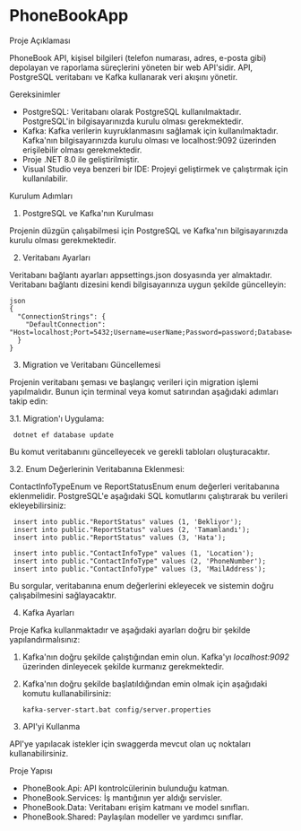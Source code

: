 # PhoneBookApp

Proje Açıklaması

PhoneBook API, kişisel bilgileri (telefon numarası, adres, e-posta gibi) depolayan ve raporlama süreçlerini yöneten bir web API'sidir. API, PostgreSQL veritabanı ve Kafka kullanarak veri akışını yönetir.

Gereksinimler

- PostgreSQL: Veritabanı olarak PostgreSQL kullanılmaktadır. PostgreSQL'in bilgisayarınızda kurulu olması gerekmektedir.
- Kafka: Kafka verilerin kuyruklanmasını sağlamak için kullanılmaktadır. Kafka'nın bilgisayarınızda kurulu olması ve localhost:9092 üzerinden erişilebilir olması gerekmektedir.
- Proje .NET 8.0 ile geliştirilmiştir.
- Visual Studio veya benzeri bir IDE: Projeyi geliştirmek ve çalıştırmak için kullanılabilir.

Kurulum Adımları

1. PostgreSQL ve Kafka'nın Kurulması

Projenin düzgün çalışabilmesi için PostgreSQL ve Kafka'nın bilgisayarınızda kurulu olması gerekmektedir. 

2. Veritabanı Ayarları

Veritabanı bağlantı ayarları appsettings.json dosyasında yer almaktadır. Veritabanı bağlantı dizesini kendi bilgisayarınıza uygun şekilde güncelleyin:

    json
    {
      "ConnectionStrings": {
        "DefaultConnection": "Host=localhost;Port=5432;Username=userName;Password=password;Database=PhoneBook;"
      }
    }

3. Migration ve Veritabanı Güncellemesi

Projenin veritabanı şeması ve başlangıç verileri için migration işlemi yapılmalıdır. Bunun için terminal veya komut satırından aşağıdaki adımları takip edin:

  3.1. Migration'ı Uygulama:
   
     dotnet ef database update
   
  Bu komut veritabanını güncelleyecek ve gerekli tabloları oluşturacaktır.

  3.2. Enum Değerlerinin Veritabanına Eklenmesi:

  ContactInfoTypeEnum ve ReportStatusEnum enum değerleri veritabanına eklenmelidir. PostgreSQL'e aşağıdaki SQL komutlarını çalıştırarak bu verileri ekleyebilirsiniz:

     insert into public."ReportStatus" values (1, 'Bekliyor');
     insert into public."ReportStatus" values (2, 'Tamamlandı');
     insert into public."ReportStatus" values (3, 'Hata');
  
     insert into public."ContactInfoType" values (1, 'Location');
     insert into public."ContactInfoType" values (2, 'PhoneNumber');
     insert into public."ContactInfoType" values (3, 'MailAddress');
   
  Bu sorgular, veritabanına enum değerlerini ekleyecek ve sistemin doğru çalışabilmesini sağlayacaktır.

4. Kafka Ayarları

Proje Kafka kullanmaktadır ve aşağıdaki ayarları doğru bir şekilde yapılandırmalısınız:

1. Kafka'nın doğru şekilde çalıştığından emin olun. Kafka'yı *localhost:9092* üzerinden dinleyecek şekilde kurmanız gerekmektedir.
2. Kafka'nın doğru şekilde başlatıldığından emin olmak için aşağıdaki komutu kullanabilirsiniz:

       kafka-server-start.bat config/server.properties

5. API'yi Kullanma

API'ye yapılacak istekler için swaggerda mevcut olan uç noktaları kullanabilirsiniz.

Proje Yapısı

- PhoneBook.Api: API kontrolcülerinin bulunduğu katman.
- PhoneBook.Services: İş mantığının yer aldığı servisler.
- PhoneBook.Data: Veritabanı erişim katmanı ve model sınıfları.
- PhoneBook.Shared: Paylaşılan modeller ve yardımcı sınıflar.
